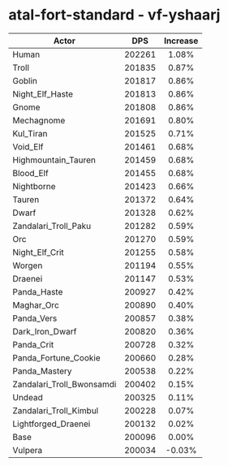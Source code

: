 # atal-fort-standard - vf-yshaarj
| Actor | DPS | Increase |
|---|:---:|:---:|
|Human|202261|1.08%|
|Troll|201835|0.87%|
|Goblin|201817|0.86%|
|Night_Elf_Haste|201813|0.86%|
|Gnome|201808|0.86%|
|Mechagnome|201691|0.80%|
|Kul_Tiran|201525|0.71%|
|Void_Elf|201461|0.68%|
|Highmountain_Tauren|201459|0.68%|
|Blood_Elf|201455|0.68%|
|Nightborne|201423|0.66%|
|Tauren|201372|0.64%|
|Dwarf|201328|0.62%|
|Zandalari_Troll_Paku|201282|0.59%|
|Orc|201270|0.59%|
|Night_Elf_Crit|201255|0.58%|
|Worgen|201194|0.55%|
|Draenei|201147|0.53%|
|Panda_Haste|200927|0.42%|
|Maghar_Orc|200890|0.40%|
|Panda_Vers|200857|0.38%|
|Dark_Iron_Dwarf|200820|0.36%|
|Panda_Crit|200728|0.32%|
|Panda_Fortune_Cookie|200660|0.28%|
|Panda_Mastery|200538|0.22%|
|Zandalari_Troll_Bwonsamdi|200402|0.15%|
|Undead|200325|0.11%|
|Zandalari_Troll_Kimbul|200228|0.07%|
|Lightforged_Draenei|200132|0.02%|
|Base|200096|0.00%|
|Vulpera|200034|-0.03%|
